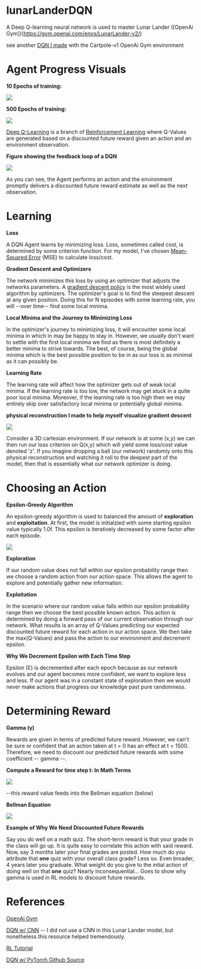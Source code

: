# lunarLanderDQN
A Deep Q-learning neural network is used to master Lunar Lander ([OpenAi Gym])(https://gym.openai.com/envs/LunarLander-v2/)

see another [DQN I made](https://github.com/JustinStitt/cartpoleDQN) with the Cartpole-v1 OpenAi Gym environment

# Agent Progress Visuals

**10 Epochs of training:**

![](visuals/untrainedGIF.gif)

**500 Epochs of training:**

![](visuals/trainedGIF.gif)

[Deep Q-Learning](https://en.wikipedia.org/wiki/Q-learning#Deep_Q-learning) is a branch of [Reinforcement Learning](https://en.wikipedia.org/wiki/Reinforcement_learning) where Q-Values are
generated based on a discounted future reward given an action and an environment observation.

**Figure showing the feedback loop of a DQN**

![](visuals/RL_model.png)

As you can see, the Agent performs an action and the environment promptly delivers a discounted future reward estimate as well as the next observation.

# Learning 

**Loss**

A DQN Agent learns by minimizing loss. Loss, sometimes called cost, is determined by some criterion function. For my model, I've chosen [Mean-Squared Error](https://en.wikipedia.org/wiki/Mean_squared_error) (MSE) to calculate loss/cost.

**Gradient Descent and Optimizers**

The network minimizes this loss by using an optimizer that adjusts the networks parameters. 
A [gradient descent policy](http://www.scholarpedia.org/article/Policy_gradient_methods) is the most widely used algorithm by optimizers. 
The optimizer's goal is to find the steepest descent at any given position. Doing this for N episodes with some learning rate, you will --over time-- find some local minima.

**Local Minima and the Journey to Minimizing Loss**

In the optimizer's journey to minimizing loss, it will encounter some local minima in which in may be happy to stay in. However, we usually don't want to settle with the first local minima we find as there is
most definitely a better minima to strive towards. The best, of course, being the global minima which is the best possible position to be in as our loss is as minimal as it can possibly be.

**Learning Rate**

The learning rate will affect how the optimizer gets out of weak local minima. If the learning rate is too low, the network may get stuck in a quite poor
local minima. Moreover, if the learning rate is too high then we may entirely skip over satisfactory local minima or potentially global minima.

**physical reconstruction I made to help myself visualize gradient descent**

![](visuals/physical_model.jpg)

Consider a 3D cartesian environment. If our network is at some (x,y) we can then run our loss criterion on Q(x,y)
which will yield some loss/cost value denoted 'z'. If you imagine dropping a ball (our network) randomly onto this physical reconstruction
and watching it roll to the deepest part of the model, then that is essentially what our network optimizer is doing.

# Choosing an Action

**Epsilon-Greedy Algorithm**

An epsilon-greedy algorithm is used to balanced the amount of **exploration** and **exploitation**. At first, the model is initialzied with some starting epsilon value typically 1.0f.
This epsilon is iteratively decreased by some factor after each episode.

![](visuals/epsilon_greedy_img.png)

**Exploration**

If our random value does not fall within our epsilon probability range then we choose a random action from our action space.
This allows the agent to explore and potentially gather new information.

**Exploitation**

In the scenario where our random value falls within our epsilon probability range then we choose the best possible known action.
This action is determined by doing a forward pass of our current observation through our network. What results is an array of Q-Values predicting
our expected discounted future reward for each action in our action space. We then take the max(Q-Values) and pass the action to our environment and decrement epsilon.

**Why We Decrement Epsilon with Each Time Step**

Epsilon (Ɛ) is decremented after each epoch because as our network evolves and our agent becomes more confident, we want to explore less and less.
If our agent was in a constant state of exploration then we would never make actions that progress our knowledge past pure randomness.

# Determining Reward

**Gamma (γ)**

Rewards are given in terms of predicted future reward. However, we can't be sure or confident that an action taken at
t = 0 has an effect at t = 1500. Therefore, we need to discount our predicted future rewards with some coefficient -- gamma --.

**Compute a Reward for time step t: In Math Terms**

![](visuals/discounted_future_rewards_img.png)

--this reward value feeds into the Bellman equation (below)

**Bellman Equation**

![](visuals/bellman_eq.png)

**Example of Why We Need Discounted Future Rewards**

Say you do well on a math quiz. The short-term reward is that your grade in the class will go up. It is quite easy to correlate
this action with said reward. Now, say 3 months later your final grades are posted. How much do you attribute that **one** quiz with your overall class grade?
Less so. Even broader, 4 years later you graduate. What weight do you give to the intial action of doing well on that **one** quiz? Nearly inconsequential...
Goes to show why gamma is used in RL models to discount future rewards.



# References

[OpenAi Gym](https://gym.openai.com/)

[DQN w/ CNN](https://medium.com/analytics-vidhya/deep-q-network-with-convolutional-neural-networks-c761697897df) -- I did not use a CNN in this Lunar Lander model, but nonetheless this resource helped tremendously.

[RL Tutorial](https://www.toptal.com/deep-learning/pytorch-reinforcement-learning-tutorial)

[DQN w/ PyTorch Github Source](https://github.com/philtabor/Deep-Q-Learning-Paper-To-Code)

